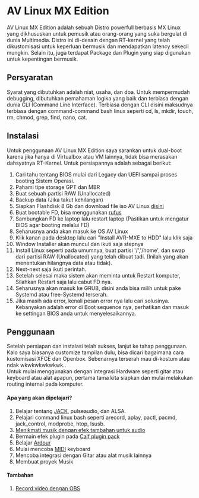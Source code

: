 # AV Linux MX Edition

AV Linux MX Edition adalah sebuah Distro powerfull berbasis MX Linux yang dikhususkan untuk pemusik atau orang-orang yang suka bergulat di dunia Multimedia. Distro ini di-desain dengan RT-kernel yang telah dikustomisasi untuk keperluan bermusik dan mendapatkan latency sekecil mungkin. Selain itu, juga terdapat Package dan Plugin yang siap digunakan untuk kepentingan bermusik.

## Persyaratan

Syarat yang dibutuhkan adalah niat, usaha, dan doa. Untuk mempermudah debugging, dibutuhkan pemahaman logika yang baik dan terbiasa dengan dunia CLI (Command Line Interface). Terbiasa dengan CLI disini maksudnya terbiasa dengan command-command bash linux seperti cd, ls, mkdir, touch, rm, chmod, grep, find, nano, cat.

## Instalasi

Untuk penggunaan AV Linux MX Edition saya sarankan untuk dual-boot karena jika hanya di Virtualbox atau VM lainnya, tidak bisa merasakan dahsyatnya RT-Kernel. Untuk persiapannya adalah sebagai berikut:

1. Cari tahu tentang BIOS mulai dari Legacy dan UEFI sampai proses booting Sistem Operasi.
2. Pahami tipe storage GPT dan MBR
3. Buat sebuah partisi RAW (Unallocated)
4. Backup data (Jika takut kehilangan)
5. Siapkan Flashdisk 8 Gb dan download file iso AV Linux [disini](http://www.bandshed.net/avlinux/)
6. Buat bootable FD, bisa menggunakan [rufus](https://rufus.ie/en/)
7. Sambungkan FD ke laptop lalu restart laptop (Pastikan untuk mengatur BIOS agar booting melalui FD)
8. Seharusnya anda akan masuk ke OS AV Linux
9. Klik kanan pada desktop lalu cari "Install AVR-MXE to HDD" lalu klik saja
10. Window Installer akan muncul dan ikuti saja stepnya
11. Install Linux seperti pada umumnya, buat partisi '/','/home', dan swap dari partisi RAW (Unallocated) yang telah dibuat tadi. (Inilah yang akan menentukan hilangnya data atau tidak).
12. Next-next saja ikuti perintah.
13. Setelah selesai maka sistem akan meminta untuk Restart komputer, Silahkan Restart saja lalu cabut FD nya.
14. Seharusnya akan masuk ke GRUB, disini anda bisa milih untuk pake Systemd atau free-Systemd terserah.
15. Jika masih ada error, kenali pesan error nya lalu cari solusinya. Kebanyakan adalah error di Boot sequence nya, perhatikan dan masuk ke settingan BIOS anda untuk menyelesaikannya.

## Penggunaan

Setelah persiapan dan instalasi telah sukses, lanjut ke tahap penggunaan. Kalo saya biasanya customize tampilan dulu, bisa dicari bagaimana cara kustomisasi XFCE dan Openbox. Sebenarnya terserah mau di-kostum atau ndak wkwkwkwkwkwk..  
Untuk mulai menggunakan dengan integrasi Hardware seperti gitar atau keyboard atau alat apapun, pertama tama kita siapkan dan mulai melakukan routing internal pada komputer.

#### Apa yang akan dipelajari?

1. Belajar tentang [JACK](JACK1.md), pulseaudio, dan ALSA.
2. Pelajari command linux bash seperti arecord, aplay, pactl, pacmd, jack_control, modprobe, htop, lsusb.
3. [Menikmati musik dengan efek tambahan untuk audio](Efek_jack.md)
4. Bermain efek plugin pada [Calf plugin pack](Efek_jack2.md)
5. Belajar [Ardour](Ardour1.md)
6. Mulai mencoba [MIDI](MIDI1.md) keyboard
7. Mencoba integrasi dengan Gitar atau alat musik lainnya
8. Membuat proyek Musik

#### Tambahan

1. [Record video dengan OBS](OBS1.md)
